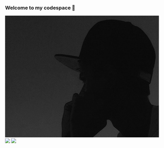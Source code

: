 ### Welcome to my codespace 👋
<img src="https://github.com/sreyasqb/sreyasqb/blob/main/cover2.jpeg" width="1000" height="400">

<img src="https://github-readme-stats.vercel.app/api?username=sreyasqb&show_icons=true&theme=tokyonight&count_private=true&custom_title=My Stats">
<img src="https://github-readme-stats.vercel.app/api/top-langs/?username=sreyasqb&layout=compact&&custom_title=My Most Used&card_width=400&text_color=37B9AB&bg_color=1A1B27&langs_count=10)](https://github.com/anuraghazra/github-readme-stats">




